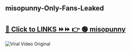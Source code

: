 
 ## misopunny-Only-Fans-Leaked

# <h2><a href="https://clipsfans.com/misopunny&ref=git">🔗 Click to LINKS ⏩⏩ 👉 🟢 misopunny </a></h2>

<a href="https://clipsfans.com/misopunny&ref=git" rel="nofollow" data-target="animated-image.originalLink"><img src="https://i.ibb.co.com/xMMVF88/686577567.gif" alt="Viral Video Original" style="max-width: 100%; display: inline-block;" data-target="animated-image.originalImage"></a>

